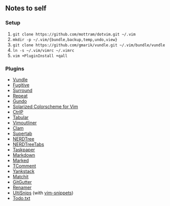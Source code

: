## Notes to self

### Setup

1. `git clone https://github.com/mottram/dotvim.git ~/.vim`
2. `mkdir -p ~/.vim/{bundle,backup,temp,undo,view}`
3. `git clone https://github.com/gmarik/vundle.git ~/.vim/bundle/vundle`
4. `ln -s ~/.vim/vimrc ~/.vimrc`
5. `vim +PluginInstall +qall`

### Plugins

* [Vundle](https://github.com/gmarik/vundle)
* [Fugitive](https://github.com/tpope/vim-fugitive)
* [Surround](https://github.com/tpope/vim-surround)
* [Repeat](https://github.com/tpope/vim-repeat)
* [Gundo](https://github.com/sjl/gundo.vim)
* [Solarized Colorscheme for Vim](https://github.com/altercation/vim-colors-solarized)
* [CtrlP](https://github.com/kien/ctrlp.vim)
* [Tabular](https://github.com/godlygeek/tabular)
* [Vimoutliner](https://github.com/vimoutliner/vimoutliner)
* [Clam](https://github.com/sjl/clam.vim)
* [Supertab](https://github.com/scrooloose/nerdtree)
* [NERDTree](https://github.com/scrooloose/nerdtree)
* [NERDTreeTabs](https://github.com/jistr/vim-nerdtree-tabs)
* [Taskpaper](https://github.com/davidoc/taskpaper.vim)
* [Markdown](https://github.com/tpope/vim-markdown)
* [Marked](https://github.com/itspriddle/vim-marked)
* [TComment](tomtom/tcomment_vim)
* [Yankstack](https://github.com/maxbrunsfeld/vim-yankstack)
* [Matchit](https://github.com/edsono/vim-matchit)
* [GitGutter](https://github.com/airblade/vim-gitgutter)
* [Renamer](https://github.com/vim-scripts/renamer.vim)
* [UltiSnips](https://github.com/SirVer/ultisnips) (with [vim-snippets](https://github.com/honza/vim-snippets))
* [Todo.txt](https://github.com/freitass/todo.txt-vim)
